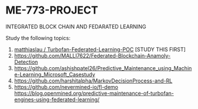 # ME-773-PROJECT
INTEGRATED BLOCK CHAIN AND FEDARATED LEARNING

Study the following topics:
1. [matthiaslau / Turbofan-Federated-Learning-POC](https://github.com/matthiaslau/Turbofan-Federated-Learning-POC)  [STUDY THIS FIRST]
2. https://github.com/MALLI7622/Federated-Blockchain-Anamoly-Detection
3. https://github.com/ashishpatel26/Predictive_Maintenance_using_Machine-Learning_Microsoft_Casestudy
4. https://github.com/harshitalpha/MarkovDecisionProcess-and-RL
5. https://github.com/nevermined-io/fl-demo
https://blog.openmined.org/predictive-maintenance-of-turbofan-engines-using-federated-learning/

